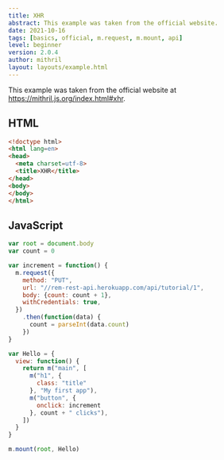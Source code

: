 ```yaml
---
title: XHR
abstract: This example was taken from the official website.
date: 2021-10-16
tags: [basics, official, m.request, m.mount, api]
level: beginner
version: 2.0.4
author: mithril
layout: layouts/example.html
---
```


This example was taken from the official website at <https://mithril.js.org/index.html#xhr>.

## HTML

~~~html
<!doctype html>
<html lang=en>
<head>
  <meta charset=utf-8>
  <title>XHR</title>
</head>
<body>
</body>
</html>
~~~

## JavaScript

~~~js
var root = document.body
var count = 0

var increment = function() {
  m.request({
    method: "PUT",
    url: "//rem-rest-api.herokuapp.com/api/tutorial/1",
    body: {count: count + 1},
    withCredentials: true,
  })
    .then(function(data) {
      count = parseInt(data.count)
    })
}

var Hello = {
  view: function() {
    return m("main", [
      m("h1", {
        class: "title"
      }, "My first app"),
      m("button", {
        onclick: increment
      }, count + " clicks"),
    ])
  }
}

m.mount(root, Hello)
~~~
